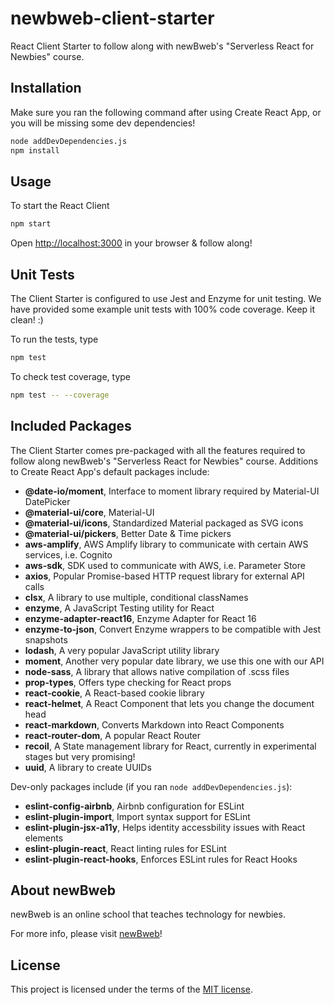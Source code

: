 # newbweb-client-starter

React Client Starter to follow along with newBweb's "Serverless React for Newbies" course.

## Installation
Make sure you ran the following command after using Create React App, or you will be missing some dev dependencies!

```sh
node addDevDependencies.js
npm install
```

## Usage

To start the React Client
```sh
npm start
```
Open [http://localhost:3000](http://localhost:3000) in your browser & follow along!

## Unit Tests

The Client Starter is configured to use Jest and Enzyme for unit testing. We have provided some example unit tests with 100% code coverage. Keep it clean! :)

To run the tests, type
```sh
npm test
```

To check test coverage, type
```sh
npm test -- --coverage
```

## Included Packages

The Client Starter comes pre-packaged with all the features required to follow along newBweb's "Serverless React for Newbies" course. Additions to Create React App's default packages include:

* **@date-io/moment**, Interface to moment library required by Material-UI DatePicker
* **@material-ui/core**,  Material-UI
* **@material-ui/icons**,  Standardized Material packaged as SVG icons
* **@material-ui/pickers**, Better Date & Time pickers
* **aws-amplify**, AWS Amplify library to communicate with certain AWS services, i.e. Cognito
* **aws-sdk**, SDK used to communicate with AWS, i.e. Parameter Store
* **axios**, Popular Promise-based HTTP request library for external API calls
* **clsx**, A library to use multiple, conditional classNames
* **enzyme**, A JavaScript Testing utility for React
* **enzyme-adapter-react16**, Enzyme Adapter for React 16
* **enzyme-to-json**, Convert Enzyme wrappers to be compatible with Jest snapshots
* **lodash**, A very popular JavaScript utility library
* **moment**, Another very popular date library, we use this one with our API
* **node-sass**, A library that allows native compilation of .scss files
* **prop-types**, Offers type checking for React props
* **react-cookie**, A React-based cookie library
* **react-helmet**, A React Component that lets you change the document head
* **react-markdown**, Converts Markdown into React Components
* **react-router-dom**, A popular React Router
* **recoil**, A State management library for React, currently in experimental stages but very promising!
* **uuid**, A library to create UUIDs

Dev-only packages include (if you ran `node addDevDependencies.js`):

* **eslint-config-airbnb**, Airbnb configuration for ESLint
* **eslint-plugin-import**, Import syntax support for ESLint
* **eslint-plugin-jsx-a11y**, Helps identity accessbility issues with React elements
* **eslint-plugin-react**, React linting rules for ESLint
* **eslint-plugin-react-hooks**, Enforces ESLint rules for React Hooks

## About newBweb

newBweb is an online school that teaches technology for newbies.

For more info, please visit [newBweb](https://www.newbweb.com "newBweb")!

## License

This project is licensed under the terms of the [MIT license](/LICENSE).

